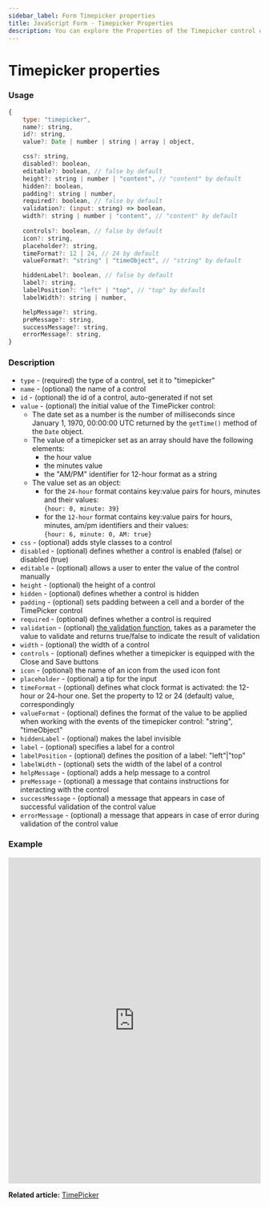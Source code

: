 ```yaml
---
sidebar_label: Form Timepicker properties
title: JavaScript Form - Timepicker Properties 
description: You can explore the Properties of the Timepicker control of Form in the documentation of the DHTMLX JavaScript UI library. Browse developer guides and API reference, try out code examples and live demos, and download a free 30-day evaluation version of DHTMLX Suite.
---
```


# Timepicker properties

### Usage

~~~js
{
	type: "timepicker",
    name?: string,
	id?: string,
	value?: Date | number | string | array | object,

	css?: string,
	disabled?: boolean,
	editable?: boolean, // false by default
	height?: string | number | "content", // "content" by default
	hidden?: boolean,
	padding?: string | number,
	required?: boolean, // false by default
	validation?: (input: string) => boolean,
    width?: string | number | "content", // "content" by default
	
	controls?: boolean, // false by default
	icon?: string,
	placeholder?: string,
	timeFormat?: 12 | 24, // 24 by default
	valueFormat?: "string" | "timeObject", // "string" by default

	hiddenLabel?: boolean, // false by default 
	label?: string,
	labelPosition?: "left" | "top", // "top" by default
	labelWidth?: string | number,

    helpMessage?: string,
	preMessage?: string,
	successMessage?: string,
	errorMessage?: string,
}
~~~

### Description

- `type` - (required) the type of a control, set it to "timepicker"
- `name` - (optional) the name of a control
- `id` - (optional) the id of a control, auto-generated if not set
- `value` - (optional) the initial value of the TimePicker control:
    -  The date set as a number is the number of milliseconds since January 1, 1970, 00:00:00 UTC returned by the `getTime()` method of the `Date` object.
    - The value of a timepicker set as an array should have the following elements:
        - the hour value
        - the minutes value
        - the "AM/PM" identifier for 12-hour format as a string
    - The value set as an object:
        - for the `24-hour` format contains key:value pairs for hours, minutes and their values:<br> `{hour: 0, minute: 39}`
        - for the `12-hour` format contains key:value pairs for hours, minutes, am/pm identifiers and their values: <br> `{hour: 6, minute: 0, AM: true}`
- `css` - (optional) adds style classes to a control
- `disabled` - (optional) defines whether a control is enabled (false) or disabled (true)
- `editable` - (optional) allows a user to enter the value of the control manually
- `height` - (optional) the height of a control
- `hidden` - (optional) defines whether a control is hidden
- `padding` - (optional) sets padding between a cell and a border of the TimePicker control
- `required` - (optional) defines whether a control is required
- `validation` - (optional) [the validation function](form/work_with_form.md#validation-rules), takes as a parameter the value to validate and returns true/false to indicate the result of validation
- `width` - (optional) the width of a control
- `controls` - (optional) defines whether a timepicker is equipped with the Close and Save buttons
- `icon` - (optional) the name of an icon from the used icon font
- `placeholder` - (optional) a tip for the input
- `timeFormat` - (optional) defines what clock format is activated: the 12-hour or 24-hour one. Set the property to 12 or 24 (default) value, correspondingly
- `valueFormat` - (optional) defines the format of the value to be applied when working with the events of the timepicker control: "string", "timeObject"
- `hiddenLabel` - (optional)  makes the label invisible
- `label` - (optional) specifies a label for a control
- `labelPosition` - (optional) defines the position of a label: "left"|"top"
- `labelWidth` - (optional) sets the width of the label of a control
- `helpMessage` - (optional) adds a help message to a control
- `preMessage` - (optional) a message that contains instructions for interacting with the control
- `successMessage` - (optional) a message that appears in case of successful validation of the control value
- `errorMessage` - (optional) a message that appears in case of error during validation of the control value

### Example

<iframe src="https://snippet.dhtmlx.com/4k3o8p7b?mode=js" frameborder="0" class="snippet_iframe" width="100%" height="650"></iframe>

**Related article:** [TimePicker](form/timepicker.md)
